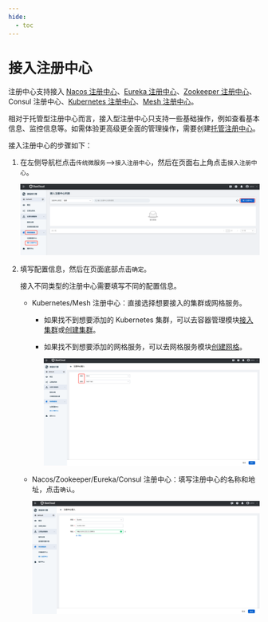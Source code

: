 ```yaml
---
hide:
  - toc
---
```


# 接入注册中心

注册中心支持接入 [Nacos 注册中心](../../reference/registry.md)、[Eureka 注册中心](../../reference/registry.md)、[Zookeeper 注册中心](../../reference/registry.md)、Consul 注册中心、[Kubernetes 注册中心](../../reference/registry.md)、[Mesh 注册中心](../../reference/registry.md)。

相对于托管型注册中心而言，接入型注册中心只支持一些基础操作，例如查看基本信息、监控信息等。如需体验更高级更全面的管理操作，需要创建[托管注册中心](../hosted/create-registry.md)。

接入注册中心的步骤如下：

1. 在左侧导航栏点击`传统微服务`-->`接入注册中心`，然后在页面右上角点击`接入注册中心`。

    ![进入接入注册中心页面](../../images/integrate01.png)

2. 填写配置信息，然后在页面底部点击`确定`。

    接入不同类型的注册中心需要填写不同的配置信息。

    - Kubernetes/Mesh 注册中心：直接选择想要接入的集群或网格服务。

        - 如果找不到想要添加的 Kubernetes 集群，可以去容器管理模块[接入集群](../../../kpanda/user-guide/clusters/integrate-cluster.md)或[创建集群](../../../kpanda/user-guide/clusters/create-cluster.md)。

        - 如果找不到想要添加的网格服务，可以去网格服务模块[创建网格](../../../mspider/user-guide/service-mesh/README.md)。

            ![接入 Mesh/Kubernetes](../../images/integrate02.png)

    - Nacos/Zookeeper/Eureka/Consul 注册中心：填写注册中心的名称和地址，点击`确认`。

        ![接入 Nacos/Zookeeper/Eureka](../../images/integrate03.png)
